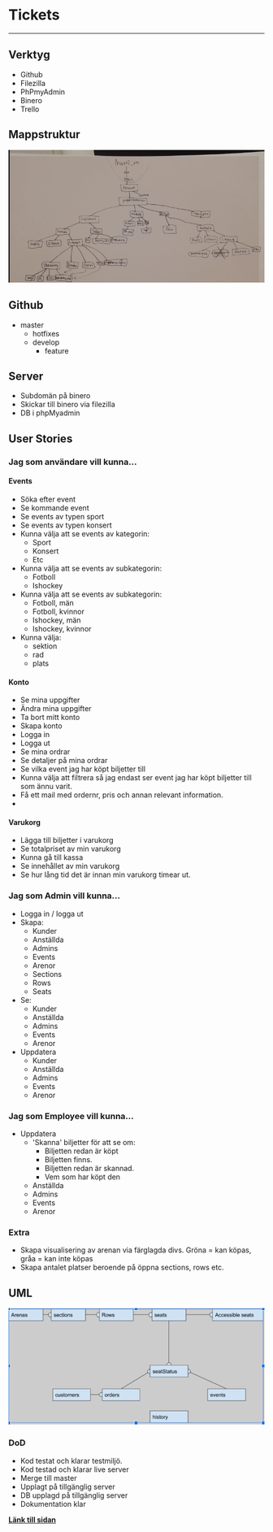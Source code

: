 <h1>Tickets</h1>
<hr>
<h2>Verktyg</h2>
<ul>
    <li> Github </li>
    <li> Filezilla </li>
    <li> PhPmyAdmin </li>
    <li> Binero </li>
    <li> Trello </li>
</ul>

<h2>Mappstruktur</h2>
<img src="readme_imgs/mappstruktur.PNG">

<h2> Github </h2>
<ul>
    <li>master
        <ul> 
            <li> hotfixes </li>
            <li> develop 
            <ul>
                <li>feature</li>
            </ul>
            </li>
        </ul>
    </li>
</ul>

<h2> Server </h2>
<ul> 
    <li>Subdomän på binero </li>
    <li>Skickar till binero via filezilla </li>
    <li>DB i phpMyadmin</li>
</ul>

<h2>User Stories </h2>
<h3> Jag som användare vill kunna... </h3>
<h4> Events </h4>
<ul>
    <li>Söka efter event</li>
    <li>Se kommande event </li>
    <li>Se events av typen sport </li>
    <li>Se events av typen konsert </li>
    <li>Kunna välja att se events av kategorin:
        <ul>
            <li>Sport</li>
            <li>Konsert</li>
            <li>Etc</li>
        </ul>
     </li>
    <li>Kunna välja att se events av subkategorin:
        <ul>
            <li>Fotboll</li>
            <li>Ishockey</li>
        </ul>
    </li>
    <li>Kunna välja att se events av subkategorin:
        <ul>
            <li>Fotboll, män</li>
            <li>Fotboll, kvinnor</li>
            <li>Ishockey, män</li>
            <li>Ishockey, kvinnor</li>
        </ul>
    </li>
    <li>Kunna välja:
        <ul>
            <li>sektion</li>
            <li>rad</li>
            <li>plats</li>
        </ul>
    </li>
</ul>

<h4> Konto </h2>
<ul>
    <li>Se mina uppgifter</li>
    <li>Ändra mina uppgifter</li>
    <li>Ta bort mitt konto</li>
    <li>Skapa konto </li>
    <li>Logga in </li>
    <li>Logga ut </li>
    <li>Se mina ordrar</li>
    <li>Se detaljer på mina ordrar</li>
    <li>Se vilka event jag har köpt biljetter till</li>
    <li>Kunna välja att filtrera så jag endast ser event jag har köpt biljetter till som ännu varit.</li>
    <li>Få ett mail med ordernr, pris och annan relevant information. </li>
    <li></li>
</ul>

<h4>Varukorg</h4>
<ul>
    <li>Lägga till biljetter i varukorg</li>
    <li>Se totalpriset av min varukorg</li>
    <li>Kunna gå till kassa</li>
    <li>Se innehållet av min varukorg</li>
    <li>Se hur lång tid det är innan min varukorg timear ut.</li>
</ul>

<h3>Jag som Admin vill kunna...</h3>
<ul>
    <li>Logga in / logga ut</li>
    <li>Skapa:
        <ul>
            <li>Kunder</li>
            <li>Anställda</li>
            <li>Admins</li>
            <li>Events</li>
            <li>Arenor</li>
            <li>Sections</li>
            <li>Rows</li>
            <li>Seats</li>
        </ul>
    </li>
    <li>Se:
        <ul>
            <li>Kunder </li>
            <li>Anställda </li>
            <li>Admins </li>
            <li>Events </li>
            <li>Arenor </li>
        </ul>
    </li>
    <li> Uppdatera
          <ul>
            <li>Kunder </li>
            <li>Anställda </li>
            <li>Admins </li>
            <li>Events </li>
            <li>Arenor </li>
        </ul>
    </li>
    
</ul>

<h3>Jag som Employee vill kunna...</h3>
<ul>
    <li> Uppdatera
          <ul>
            <li>'Skanna' biljetter för att se om:
                <ul>
                    <li>Biljetten redan är köpt</li>
                    <li>Biljetten finns.</li>
                    <li>Biljetten redan är skannad.</li>
                    <li>Vem som har köpt den</li>
                </ul>
            </li>
            <li>Anställda </li>
            <li>Admins </li>
            <li>Events </li>
            <li>Arenor </li>
        </ul>
    </li>
</ul>

<h3>Extra</h3>
<ul>
    <li>Skapa visualisering av arenan via färglagda divs. Gröna = kan köpas, gråa = kan inte köpas</li>
    <li>Skapa antalet platser beroende på öppna sections, rows etc. </li>
</ul>

<h2>UML</h2>
<img src="readme_imgs/uml.PNG">
<h3> DoD </h3>
<ul>
    <li>Kod testat och klarar testmiljö. </li>
    <li>Kod testad och klarar live server</li>
    <li>Merge till master</li>
    <li>Upplagt på tillgänglig server</li>
    <li>DB upplagd på tillgänglig server</li>
    <li>Dokumentation klar </li>
</ul>

<a href="http://tickets.loboessence.se/index.php"><b>Länk till sidan </b></a>
